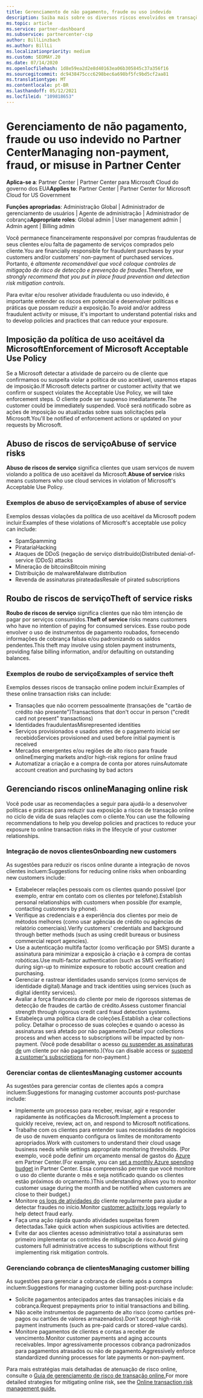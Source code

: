 ```yaml
---
title: Gerenciamento de não pagamento, fraude ou uso indevido
description: Saiba mais sobre os diversos riscos envolvidos em transações online e as práticas recomendadas para gerenciar e atenuar esses riscos no Partner Center.
ms.topic: article
ms.service: partner-dashboard
ms.subservice: partnercenter-csp
author: BillLinzbach
ms.author: BillLi
ms.localizationpriority: medium
ms.custom: SEOMAY.20
ms.date: 07/14/2020
ms.openlocfilehash: 1d8e59ea2d2e8d40163ea06b305845c37a356f16
ms.sourcegitcommit: dc9438475ccc6298bec6a698bf5fc9bd5cf2aa81
ms.translationtype: MT
ms.contentlocale: pt-BR
ms.lasthandoff: 05/12/2021
ms.locfileid: "109818653"
---
```

# <a name="managing-non-payment-fraud-or-misuse-in-partner-center"></a><span data-ttu-id="7dcd3-103">Gerenciamento de não pagamento, fraude ou uso indevido no Partner Center</span><span class="sxs-lookup"><span data-stu-id="7dcd3-103">Managing non-payment, fraud, or misuse in Partner Center</span></span>

<span data-ttu-id="7dcd3-104">**Aplica-se a**: Partner Center | Partner Center para Microsoft Cloud do governo dos EUA</span><span class="sxs-lookup"><span data-stu-id="7dcd3-104">**Applies to**: Partner Center | Partner Center for Microsoft Cloud for US Government</span></span>

<span data-ttu-id="7dcd3-105">**Funções apropriadas**: Administração Global | Administrador de gerenciamento de usuários | Agente de administração | Administrador de cobrança</span><span class="sxs-lookup"><span data-stu-id="7dcd3-105">**Appropriate roles**: Global admin | User management admin | Admin agent | Billing admin</span></span>

<span data-ttu-id="7dcd3-106">Você permanece financeiramente responsável por compras fraudulentas de seus clientes e/ou falta de pagamento de serviços comprados pelo cliente.</span><span class="sxs-lookup"><span data-stu-id="7dcd3-106">You are financially responsible for fraudulent purchases by your customers and/or customers' non-payment of purchased services.</span></span> <span data-ttu-id="7dcd3-107">Portanto, é *altamente recomendável que você coloque controles de mitigação de risco de detecção e prevenção de fraudes*.</span><span class="sxs-lookup"><span data-stu-id="7dcd3-107">Therefore, *we strongly recommend that you put in place fraud prevention and detection risk mitigation controls*.</span></span>

<span data-ttu-id="7dcd3-108">Para evitar e/ou resolver atividade fraudulenta ou uso indevido, é importante entender os riscos em potencial e desenvolver políticas e práticas que possam reduzir a exposição.</span><span class="sxs-lookup"><span data-stu-id="7dcd3-108">To avoid and/or address fraudulent activity or misuse, it's important to understand potential risks and to develop policies and practices that can reduce your exposure.</span></span>

## <a name="enforcement-of-microsoft-acceptable-use-policy"></a><span data-ttu-id="7dcd3-109">Imposição da política de uso aceitável da Microsoft</span><span class="sxs-lookup"><span data-stu-id="7dcd3-109">Enforcement of Microsoft Acceptable Use Policy</span></span>

<span data-ttu-id="7dcd3-110">Se a Microsoft detectar a atividade de parceiro ou de cliente que confirmamos ou suspeita violar a política de uso aceitável, usaremos etapas de imposição.</span><span class="sxs-lookup"><span data-stu-id="7dcd3-110">If Microsoft detects partner or customer activity that we confirm or suspect violates the Acceptable Use Policy, we will take enforcement steps.</span></span> <span data-ttu-id="7dcd3-111">O cliente pode ser suspenso imediatamente.</span><span class="sxs-lookup"><span data-stu-id="7dcd3-111">The customer could be immediately suspended.</span></span> <span data-ttu-id="7dcd3-112">Você será notificado sobre as ações de imposição ou atualizadas sobre suas solicitações pela Microsoft.</span><span class="sxs-lookup"><span data-stu-id="7dcd3-112">You'll be notified of enforcement actions or updated on your requests by Microsoft.</span></span>

## <a name="abuse-of-service-risks"></a><span data-ttu-id="7dcd3-113">Abuso de riscos de serviço</span><span class="sxs-lookup"><span data-stu-id="7dcd3-113">Abuse of service risks</span></span>

<span data-ttu-id="7dcd3-114">**Abuso de riscos de serviço** significa clientes que usam serviços de nuvem violando a política de uso aceitável da Microsoft.</span><span class="sxs-lookup"><span data-stu-id="7dcd3-114">**Abuse of service** risks means customers who use cloud services in violation of Microsoft's Acceptable Use Policy.</span></span>

### <a name="examples-of-abuse-of-service"></a><span data-ttu-id="7dcd3-115">Exemplos de abuso de serviço</span><span class="sxs-lookup"><span data-stu-id="7dcd3-115">Examples of abuse of service</span></span>

<span data-ttu-id="7dcd3-116">Exemplos dessas violações da política de uso aceitável da Microsoft podem incluir:</span><span class="sxs-lookup"><span data-stu-id="7dcd3-116">Examples of these violations of Microsoft's acceptable use policy can include:</span></span>

- <span data-ttu-id="7dcd3-117">Spam</span><span class="sxs-lookup"><span data-stu-id="7dcd3-117">Spamming</span></span>
- <span data-ttu-id="7dcd3-118">Pirataria</span><span class="sxs-lookup"><span data-stu-id="7dcd3-118">Hacking</span></span>
- <span data-ttu-id="7dcd3-119">Ataques de DDoS (negação de serviço distribuído)</span><span class="sxs-lookup"><span data-stu-id="7dcd3-119">Distributed denial-of-service (DDoS) attacks</span></span>
- <span data-ttu-id="7dcd3-120">Mineração de bitcoins</span><span class="sxs-lookup"><span data-stu-id="7dcd3-120">Bitcoin mining</span></span>
- <span data-ttu-id="7dcd3-121">Distribuição de malware</span><span class="sxs-lookup"><span data-stu-id="7dcd3-121">Malware distribution</span></span>
- <span data-ttu-id="7dcd3-122">Revenda de assinaturas pirateadas</span><span class="sxs-lookup"><span data-stu-id="7dcd3-122">Resale of pirated subscriptions</span></span>

## <a name="theft-of-service-risks"></a><span data-ttu-id="7dcd3-123">Roubo de riscos de serviço</span><span class="sxs-lookup"><span data-stu-id="7dcd3-123">Theft of service risks</span></span>

<span data-ttu-id="7dcd3-124">**Roubo de riscos de serviço** significa clientes que não têm intenção de pagar por serviços consumidos.</span><span class="sxs-lookup"><span data-stu-id="7dcd3-124">**Theft of service** risks means customers who have no intention of paying for consumed services.</span></span> <span data-ttu-id="7dcd3-125">Esse roubo pode envolver o uso de instrumentos de pagamento roubados, fornecendo informações de cobrança falsas e/ou padronizando os saldos pendentes.</span><span class="sxs-lookup"><span data-stu-id="7dcd3-125">This theft may involve using stolen payment instruments, providing false billing information, and/or defaulting on outstanding balances.</span></span>

### <a name="examples-of-service-theft"></a><span data-ttu-id="7dcd3-126">Exemplos de roubo de serviço</span><span class="sxs-lookup"><span data-stu-id="7dcd3-126">Examples of service theft</span></span>

<span data-ttu-id="7dcd3-127">Exemplos desses riscos de transação online podem incluir:</span><span class="sxs-lookup"><span data-stu-id="7dcd3-127">Examples of these online transaction risks can include:</span></span>

- <span data-ttu-id="7dcd3-128">Transações que não ocorrem pessoalmente (transações de "cartão de crédito não presente")</span><span class="sxs-lookup"><span data-stu-id="7dcd3-128">Transactions that don't occur in person ("credit card not present" transactions)</span></span>
- <span data-ttu-id="7dcd3-129">Identidades fraudulentas</span><span class="sxs-lookup"><span data-stu-id="7dcd3-129">Misrepresented identities</span></span>
- <span data-ttu-id="7dcd3-130">Serviços provisionados e usados antes de o pagamento inicial ser recebido</span><span class="sxs-lookup"><span data-stu-id="7dcd3-130">Services provisioned and used before initial payment is received</span></span>
- <span data-ttu-id="7dcd3-131">Mercados emergentes e/ou regiões de alto risco para fraude online</span><span class="sxs-lookup"><span data-stu-id="7dcd3-131">Emerging markets and/or high-risk regions for online fraud</span></span>
- <span data-ttu-id="7dcd3-132">Automatizar a criação e a compra de conta por atores ruins</span><span class="sxs-lookup"><span data-stu-id="7dcd3-132">Automate account creation and purchasing by bad actors</span></span>

## <a name="managing-online-risk"></a><span data-ttu-id="7dcd3-133">Gerenciando riscos online</span><span class="sxs-lookup"><span data-stu-id="7dcd3-133">Managing online risk</span></span>

<span data-ttu-id="7dcd3-134">Você pode usar as recomendações a seguir para ajudá-lo a desenvolver políticas e práticas para reduzir sua exposição a riscos de transação online no ciclo de vida de suas relações com o cliente.</span><span class="sxs-lookup"><span data-stu-id="7dcd3-134">You can use the following recommendations to help you develop policies and practices to reduce your exposure to online transaction risks in the lifecycle of your customer relationships.</span></span>

### <a name="onboarding-new-customers"></a><span data-ttu-id="7dcd3-135">Integração de novos clientes</span><span class="sxs-lookup"><span data-stu-id="7dcd3-135">Onboarding new customers</span></span>

<span data-ttu-id="7dcd3-136">As sugestões para reduzir os riscos online durante a integração de novos clientes incluem:</span><span class="sxs-lookup"><span data-stu-id="7dcd3-136">Suggestions for reducing online risks when onboarding new customers include:</span></span>

- <span data-ttu-id="7dcd3-137">Estabelecer relações pessoais com os clientes quando possível (por exemplo, entrar em contato com os clientes por telefone).</span><span class="sxs-lookup"><span data-stu-id="7dcd3-137">Establish personal relationships with customers when possible (for example, contacting customers by phone).</span></span>
- <span data-ttu-id="7dcd3-138">Verifique as credenciais e a experiência dos clientes por meio de métodos melhores (como usar agências de crédito ou agências de relatório comerciais).</span><span class="sxs-lookup"><span data-stu-id="7dcd3-138">Verify customers' credentials and background through better methods (such as using credit bureaus or business commercial report agencies).</span></span>
- <span data-ttu-id="7dcd3-139">Use a autenticação multifa factor (como verificação por SMS) durante a assinatura para minimizar a exposição à criação e à compra de contas robóticas.</span><span class="sxs-lookup"><span data-stu-id="7dcd3-139">Use multi-factor authentication (such as SMS verification) during sign-up to minimize exposure to robotic account creation and purchasing.</span></span>
- <span data-ttu-id="7dcd3-140">Gerenciar e rastrear identidades usando serviços (como serviços de identidade digital).</span><span class="sxs-lookup"><span data-stu-id="7dcd3-140">Manage and track identities using services (such as digital identity services).</span></span>
- <span data-ttu-id="7dcd3-141">Avaliar a força financeira do cliente por meio de rigorosos sistemas de detecção de fraudes de cartão de crédito.</span><span class="sxs-lookup"><span data-stu-id="7dcd3-141">Assess customer financial strength through rigorous credit card fraud detection systems.</span></span>
- <span data-ttu-id="7dcd3-142">Estabeleça uma política clara de coleções.</span><span class="sxs-lookup"><span data-stu-id="7dcd3-142">Establish a clear collections policy.</span></span> <span data-ttu-id="7dcd3-143">Detalhar o processo de suas coleções e quando o acesso às assinaturas será afetado por não pagamento.</span><span class="sxs-lookup"><span data-stu-id="7dcd3-143">Detail your collections process and when access to subscriptions will be impacted by non-payment.</span></span> <span data-ttu-id="7dcd3-144">(Você pode desabilitar o acesso [ou suspender as assinaturas de](create-a-new-subscription.md#suspend-a-subscription) um cliente por não pagamento.)</span><span class="sxs-lookup"><span data-stu-id="7dcd3-144">(You can disable access or [suspend a customer's subscriptions](create-a-new-subscription.md#suspend-a-subscription) for non-payment.)</span></span>

### <a name="managing-customer-accounts"></a><span data-ttu-id="7dcd3-145">Gerenciar contas de clientes</span><span class="sxs-lookup"><span data-stu-id="7dcd3-145">Managing customer accounts</span></span>

<span data-ttu-id="7dcd3-146">As sugestões para gerenciar contas de clientes após a compra incluem:</span><span class="sxs-lookup"><span data-stu-id="7dcd3-146">Suggestions for managing customer accounts post-purchase include:</span></span>

- <span data-ttu-id="7dcd3-147">Implemente um processo para receber, revisar, agir e responder rapidamente às notificações da Microsoft.</span><span class="sxs-lookup"><span data-stu-id="7dcd3-147">Implement a process to quickly receive, review, act on, and respond to Microsoft notifications.</span></span>
- <span data-ttu-id="7dcd3-148">Trabalhe com os clientes para entender suas necessidades de negócios de uso de nuvem enquanto configura os limites de monitoramento apropriados.</span><span class="sxs-lookup"><span data-stu-id="7dcd3-148">Work with customers to understand their cloud usage business needs while settings appropriate monitoring thresholds.</span></span> <span data-ttu-id="7dcd3-149">(Por exemplo, você pode definir um orçamento mensal de gastos do [Azure](set-an-azure-spending-budget-for-your-customers.md) em Partner Center.</span><span class="sxs-lookup"><span data-stu-id="7dcd3-149">(For example, you can [set a monthly Azure spending budget](set-an-azure-spending-budget-for-your-customers.md) in Partner Center.</span></span> <span data-ttu-id="7dcd3-150">Essa compreensão permite que você monitore o uso do cliente durante o mês e seja notificado quando os clientes estão próximos do orçamento.)</span><span class="sxs-lookup"><span data-stu-id="7dcd3-150">This understanding allows you to monitor customer usage during the month and be notified when customers are close to their budget.)</span></span>
- <span data-ttu-id="7dcd3-151">Monitore [os logs de atividades do](activity-logs.md) cliente regularmente para ajudar a detectar fraudes no início.</span><span class="sxs-lookup"><span data-stu-id="7dcd3-151">Monitor [customer activity logs](activity-logs.md) regularly to help detect fraud early.</span></span>
- <span data-ttu-id="7dcd3-152">Faça uma ação rápida quando atividades suspeitas forem detectadas.</span><span class="sxs-lookup"><span data-stu-id="7dcd3-152">Take quick action when suspicious activities are detected.</span></span>
- <span data-ttu-id="7dcd3-153">Evite dar aos clientes acesso administrativo total a assinaturas sem primeiro implementar os controles de mitigação de risco.</span><span class="sxs-lookup"><span data-stu-id="7dcd3-153">Avoid giving customers full administrative access to subscriptions without first implementing risk mitigation controls.</span></span>

### <a name="managing-customer-billing"></a><span data-ttu-id="7dcd3-154">Gerenciando cobrança de clientes</span><span class="sxs-lookup"><span data-stu-id="7dcd3-154">Managing customer billing</span></span>

<span data-ttu-id="7dcd3-155">As sugestões para gerenciar a cobrança de cliente após a compra incluem:</span><span class="sxs-lookup"><span data-stu-id="7dcd3-155">Suggestions for managing customer billing post-purchase include:</span></span>

- <span data-ttu-id="7dcd3-156">Solicite pagamentos antecipados antes das transações iniciais e da cobrança.</span><span class="sxs-lookup"><span data-stu-id="7dcd3-156">Request prepayments prior to initial transactions and billing.</span></span>
- <span data-ttu-id="7dcd3-157">Não aceite instrumentos de pagamento de alto risco (como cartões pré-pagos ou cartões de valores armazenados).</span><span class="sxs-lookup"><span data-stu-id="7dcd3-157">Don't accept high-risk payment instruments (such as pre-paid cards or stored-value cards).</span></span>
- <span data-ttu-id="7dcd3-158">Monitore pagamentos de clientes e contas a receber de vencimento.</span><span class="sxs-lookup"><span data-stu-id="7dcd3-158">Monitor customer payments and aging accounts receivables.</span></span> <span data-ttu-id="7dcd3-159">Impor agressivamente processos cobrança padronizados para pagamentos atrasados ou não de pagamento.</span><span class="sxs-lookup"><span data-stu-id="7dcd3-159">Aggressively enforce standardized dunning processes for late payments or non-payment.</span></span>

<span data-ttu-id="7dcd3-160">Para mais estratégias mais detalhadas de atenuação de risco online, consulte o [Guia de gerenciamento de risco de transação online.](https://query.prod.cms.rt.microsoft.com/cms/api/am/binary/RE4Bhtt)</span><span class="sxs-lookup"><span data-stu-id="7dcd3-160">For more detailed strategies for mitigating online risk, see the [Online transaction risk management guide.](https://query.prod.cms.rt.microsoft.com/cms/api/am/binary/RE4Bhtt)</span></span>
